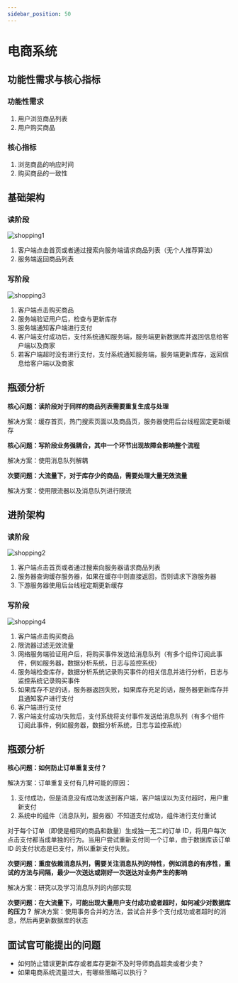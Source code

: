 ```yaml
---
sidebar_position: 50
---
```


# 电商系统

## 功能性需求与核心指标

### 功能性需求
1. 用户浏览商品列表
2. 用户购买商品

### 核心指标
1. 浏览商品的响应时间
1. 购买商品的一致性

## 基础架构

### 读阶段

![shopping1](/img/system/shopping1.svg)

1. 客户端点击首页或者通过搜索向服务端请求商品列表（无个人推荐算法）
2. 服务端返回商品列表


### 写阶段

![shopping3](/img/system/shopping3.svg)

1. 客户端点击购买商品
2. 服务端验证用户后，检查与更新库存
3. 服务端通知客户端进行支付
4. 客户端支付成功后，支付系统通知服务端，服务端更新数据库并返回信息给客户端以及商家
5. 若客户端超时没有进行支付，支付系统通知服务端，服务端更新库存，返回信息给客户端以及商家

## 瓶颈分析

**核心问题：读阶段对于同样的商品列表需要重复生成与处理**

解决方案：缓存首页，热门搜索页面以及商品页，服务器使用后台线程固定更新缓存

**核心问题：写阶段业务强耦合，其中一个环节出现故障会影响整个流程**

解决方案：使用消息队列解耦

**次要问题：大流量下，对于库存少的商品，需要处理大量无效流量**

解决方案：使用限流器以及消息队列进行限流

## 进阶架构


### 读阶段

![shopping2](/img/system/shopping2.svg)

1. 客户端点击首页或者通过搜索向服务器请求商品列表
2. 服务器查询缓存服务器，如果在缓存中则直接返回，否则请求下游服务器
3. 下游服务器使用后台线程定期更新缓存


### 写阶段

![shopping4](/img/system/shopping4.svg)

1. 客户端点击购买商品
2. 限流器过滤无效流量
3. 网络服务端验证用户后，将购买事件发送给消息队列（有多个组件订阅此事件，例如服务器，数据分析系统，日志与监控系统）
4. 服务端检查库存，数据分析系统记录购买事件的相关信息并进行分析，日志与监控系统记录购买事件
5. 如果库存不足的话，服务器返回失败，如果库存充足的话，服务器更新库存并且通知客户进行支付
6. 客户端进行支付
7. 客户端支付成功/失败后，支付系统将支付事件发送给消息队列（有多个组件订阅此事件，例如服务器，数据分析系统，日志与监控系统）

## 瓶颈分析

**核心问题：如何防止订单重复支付？**

解决方案：订单重复支付有几种可能的原因：
1. 支付成功，但是消息没有成功发送到客户端，客户端误以为支付超时，用户重新支付
2. 系统中的组件（消息队列，服务器）不知道支付成功，组件进行支付重试

对于每个订单（即使是相同的商品和数量）生成独一无二的订单 ID，将用户每次点击支付都当成单独的行为。当用户尝试重新支付同一个订单，由于数据库该订单 ID 的支付状态是已支付，所以重新支付失败。

**次要问题：重度依赖消息队列，需要关注消息队列的特性，例如消息的有序性，重试的方法与间隔，最少一次送达或刚好一次送达对业务产生的影响**

解决方案：研究以及学习消息队列的内部实现

**次要问题：在大流量下，可能出现大量用户支付成功或者超时，如何减少对数据库的压力？**
解决方案：使用事务合并的方法，尝试合并多个支付成功或者超时的消息，然后再更新数据库的状态


## 面试官可能提出的问题

- 如何防止错误更新库存或者库存更新不及时导师商品超卖或者少卖？
- 如果电商系统流量过大，有哪些策略可以执行？
